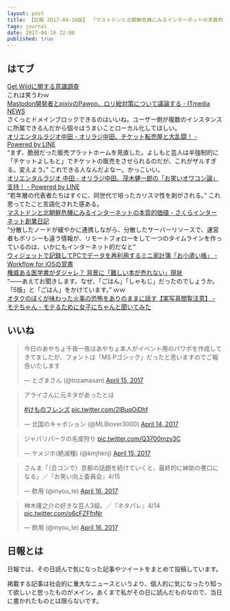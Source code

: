 ```yaml
---
layout: post
title: 【日報 2017-04-16版】 「マストドンと北朝鮮危機にみるインターネットの本質的価値」他
tags: journal
date: 2017-04-16 22:00
published: true
---
```



## はてブ

<div class="news"><a href="https://docs.google.com/forms/d/e/1FAIpQLScVIHOykq43XipLYGTlHk0jmHsDIf62E26jcXxoAgkqsWn6mw/viewform?c=0&w=1" target="_blank">Get Wildに関する意識調査</a>
<div class="newscomme">これは笑うわｗ</div>
</div>

<div class="news"><a href="http://www.itmedia.co.jp/news/articles/1704/16/news009.html" target="_blank">Mastodon開発者とpixivのPawoo、ロリ絵対策について議論する - ITmedia NEWS</a>
<div class="newscomme">さくっとドメインブロックできるのはいいね。ユーザー側が複数のインスタンスに所属できるんだから個々はうまいことローカル化してほしい。</div>
</div>

<div class="news"><a href="http://lineblog.me/atshikonakata/archives/363747.html" target="_blank">オリエンタルラジオ中田 - オリラジ中田、チケット転売屋と大乱闘！ - Powered by LINE</a>
<div class="newscomme">“まず、脆弱だった販売プラットホームを見直した。よしもと芸人は半強制的に「チケットよしもと」でチケットの販売をさせられるのだが、これがザルすぎる。変えよう。” これできる人なんだよなー。かっこいい。</div>
</div>

<div class="news"><a href="http://lineblog.me/atshikonakata/archives/365006.html" target="_blank">オリエンタルラジオ 中田 - オリラジ中田、茂木健一郎の「お笑いオワコン論」支持！ - Powered by LINE</a>
<div class="newscomme">“若年層の代表者たちはすぐに、同世代で培ったカリスマ性を剥がされる。” これ思ってたこと言語化された感ある。</div>
</div>

<div class="news"><a href="http://tanaka.sakura.ad.jp/2017/04/mastodon-north-korea-internet.html" target="_blank">マストドンと北朝鮮危機にみるインターネットの本質的価値 - さくらインターネット創業日記</a>
<div class="newscomme">“分散したノードが緩やかに連携しながら、分散したサーバーリソースで、運営者もポリシーも違う情報が、リモートフォローをして一つのタイムラインを作っているのは、いかにもインターネット的だなと”</div>
</div>

<div class="news"><a href="https://iosautomation.net/blog/workflow-pocket-money-book/" target="_blank">ウィジェットで記録してPCでデータを再利用するミニ家計簿「お小遣い帳」 - Workflow for iOSの覚書</a>
<div class="newscomme"></div>
</div>

<div class="news"><a href="https://www.buzzfeed.com/seiichirokuchiki/harrison-gohan" target="_blank">権威ある医学書がダジャレ？ 背景に「難しい本が売れない」現状</a>
<div class="newscomme">“——あえてお聞きします。なぜ、「ごはん」「しゃもじ」だったのでしょうか。「5版」と「ごはん」をかけています。” ｗｗ</div>
</div>

<div class="news"><a href="http://www.cdeight.com/entry/2017/04/15/215951" target="_blank">オタクのぼくが味わった火事の恐怖をありのままに話す【実写真閲覧注意】 - モテちゃん - モテるために女子にちゃんと聞いてみた</a>
<div class="newscomme"></div>
</div>


## いいね

 <blockquote class="twitter-tweet"><p lang="ja" dir="ltr">今日のあやちょ千夜一夜はあやちょ本人がイベント用のパワポを作成してきてましたが、フォントは「MS Pゴシック」だったと思いますのでご報告いたします</p>&mdash; とざまさん (@tozamasan) <a href="https://twitter.com/tozamasan/status/853232151801634816">April 15, 2017</a></blockquote>
<script async src="//platform.twitter.com/widgets.js" charset="utf-8"></script> 
 
 
<blockquote class="twitter-tweet"><p lang="ja" dir="ltr">アライさんに元ネタがあったとは 
 
 <a href="https://twitter.com/hashtag/%E3%81%91%E3%82%82%E3%81%AE%E3%83%95%E3%83%AC%E3%83%B3%E3%82%BA?src=hash">#けものフレンズ</a> <a href="https://t.co/2IBuqOiDhf">pic.twitter.com/2IBuqOiDhf</a></p>&mdash; 北国のキャボション (@MLBlover3000) <a href="https://twitter.com/MLBlover3000/status/852886289724563456">April 14, 2017</a></blockquote>
<script async src="//platform.twitter.com/widgets.js" charset="utf-8"></script> 
 
 
<blockquote class="twitter-tweet"><p lang="ja" dir="ltr">ジャパリパークの毛皮狩り <a href="https://t.co/Q3700mzy3C">pic.twitter.com/Q3700mzy3C</a></p>&mdash; ケメジホ(絶滅種) (@kmjhknj) <a href="https://twitter.com/kmjhknj/status/853117360978280448">April 15, 2017</a></blockquote>
<script async src="//platform.twitter.com/widgets.js" charset="utf-8"></script> 
 
 
<blockquote class="twitter-tweet"><p lang="ja" dir="ltr">さんま「（合コンで）京都の話題を続けていくと、最終的に紳助の悪口になる」／『お笑い向上委員会』4/15</p>&mdash; 飲用 (@inyou_te) <a href="https://twitter.com/inyou_te/status/853523216467337217">April 16, 2017</a></blockquote>
<script async src="//platform.twitter.com/widgets.js" charset="utf-8"></script> 
 
 
<blockquote class="twitter-tweet"><p lang="ja" dir="ltr">神木隆之介の好きな芸人3組。／『ネタパレ』4/14 <a href="https://t.co/o6cFZFfnNr">pic.twitter.com/o6cFZFfnNr</a></p>&mdash; 飲用 (@inyou_te) <a href="https://twitter.com/inyou_te/status/853555153462362112">April 16, 2017</a></blockquote>
<script async src="//platform.twitter.com/widgets.js" charset="utf-8"></script> 
 

## 日報とは

日報では、その日読んで気になった記事やツイートをまとめて投稿しています。

掲載する記事は社会的に重大なニュースというより、個人的に気になったり知って欲しいと思ったものがメイン。あくまで私がその日に読んだものなので、当日に書かれたものとは限らないです。